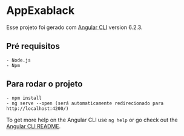 # AppExablack

Esse projeto foi gerado com [Angular CLI](https://github.com/angular/angular-cli) version 6.2.3.

## Pré requisitos

	- Node.js
	- Npm 

## Para rodar o projeto 

	- npm install 
	- ng serve --open (será automaticamente redirecionado para http://localhost:4200/)
	

To get more help on the Angular CLI use `ng help` or go check out the [Angular CLI README](https://github.com/angular/angular-cli/blob/master/README.md).
